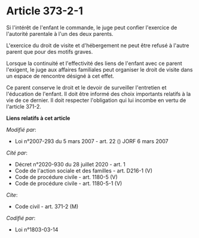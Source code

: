 # Article 373-2-1

Si l'intérêt de l'enfant le commande, le juge peut confier l'exercice de l'autorité parentale à l'un des deux parents.

L'exercice du droit de visite et d'hébergement ne peut être refusé à l'autre parent que pour des motifs graves.

Lorsque la continuité et l'effectivité des liens de l'enfant avec ce parent l'exigent, le juge aux affaires familiales peut
organiser le droit de visite dans un espace de rencontre désigné à cet effet.

Ce parent conserve le droit et le devoir de surveiller l'entretien et l'éducation de l'enfant. Il doit être informé des choix
importants relatifs à la vie de ce dernier. Il doit respecter l'obligation qui lui incombe en vertu de l'article 371-2.

**Liens relatifs à cet article**

_Modifié par_:

  - Loi n°2007-293 du 5 mars 2007 - art. 22 () JORF 6 mars 2007

_Cité par_:

  - Décret n°2020-930 du 28 juillet 2020 - art. 1
  - Code de l'action sociale et des familles - art. D216-1 (V)
  - Code de procédure civile - art. 1180-5 (V)
  - Code de procédure civile - art. 1180-5-1 (V)

_Cite_:

  - Code civil - art. 371-2 (M)

_Codifié par_:

  - Loi n°1803-03-14
